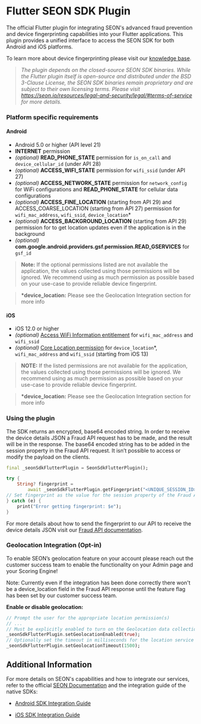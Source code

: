 # Flutter SEON SDK Plugin

The official Flutter plugin for integrating SEON's advanced fraud prevention and device fingerprinting capabilities into your Flutter applications. This plugin provides a unified interface to access the SEON SDK for both Android and iOS platforms.

To learn more about device fingerprinting please visit our [knowledge base](https://seon.io/resources/device-fingerprinting/).

>_The plugin depends on the closed-source SEON SDK binaries. While the Flutter plugin itself is open-source and distributed under the BSD 3-Clause License, the SEON SDK binaries remain proprietary and are subject to their own licensing terms. Please visit https://seon.io/resources/legal-and-security/legal/#terms-of-service for more details._

### Platform specific requirements
#### Android
- Android 5.0 or higher (API level 21)
- **INTERNET** permission
- _(optional)_ **READ_PHONE_STATE** permission for `is_on_call` and `device_cellular_id` (under API 28)
- _(optional)_ **ACCESS_WIFI_STATE** permission for `wifi_ssid` (under API 27)
- _(optional)_ **ACCESS_NETWORK_STATE** permission for `network_config` for WiFi configurations and **READ_PHONE_STATE** for cellular data configurations
- _(optional)_ **ACCESS_FINE_LOCATION** (starting from API 29) and ACCESS_COARSE_LOCATION (starting from API 27) permission for `wifi_mac_address`, `wifi_ssid`, `device_location`*
- _(optional)_ **ACCESS_BACKGROUND_LOCATION** (starting from API 29) permission for to get location updates even if the application is in the background
- _(optional)_ **com.google.android.providers.gsf.permission.READ_GSERVICES** for `gsf_id`

> __Note:__ If the optional permissions listed are not available the application, the values collected using those permissions will be ignored. We recommend using as much permission as possible based on your use-case to provide reliable device fingerprint.

> __*device_location:__ Please see the Geolocation Integration section for more info
#### iOS
- iOS 12.0 or higher
- _(optional)_ [Access WiFi Information entitlement](https://developer.apple.com/documentation/bundleresources/entitlements/com_apple_developer_networking_wifi-info) for `wifi_mac_address` and `wifi_ssid`
- _(optional)_ [Core Location permission](https://developer.apple.com/documentation/corelocation/) for `device_location`*, `wifi_mac_address` and `wifi_ssid` (starting from iOS 13)

> __NOTE:__ If the listed permissions are not available for the application, the values collected using those permissions will be ignored. We recommend using as much permission as possible based on your use-case to provide reliable device fingerprint.

> __*device_location:__ Please see the Geolocation Integration section for more info
### Using the plugin

The SDK returns an encrypted, base64 encoded string. In order to receive the device details JSON a Fraud API request has to be made, and the result will be in the response.
The base64 encoded string has to be added in the session property in the Fraud API request. It isn’t possible to access or modify the payload on the clients.

```dart
final _seonSdkFlutterPlugin = SeonSdkFlutterPlugin();

try {
    String? fingerprint =
        await _seonSdkFlutterPlugin.getFingerprint("<UNIQUE_SESSION_ID>");
// Set fingerprint as the value for the session property of the Fraud API request.
} catch (e) {
    print("Error getting fingerprint: $e");
}
```


For more details about how to send the fingerprint to our API to receive the device details JSON visit our [Fraud API documentation](https://docs.seon.io/api-reference/fraud-api#ios-sdk).
### Geolocation Integration (Opt-in)

To enable SEON’s geolocation feature on your account please reach out the customer success team to enable the functionality on your Admin page and your Scoring Engine!

Note: Currently even if the integration has been done correctly there won't be a device_location field in the Fraud API response until the feature flag has been set by our customer success team.

**Enable or disable geolocation:**

```dart
// Prompt the user for the appropriate location permission(s)
// ...
// Must be explicitly enabled to turn on the Geolocation data collection
_seonSdkFlutterPlugin.setGeolocationEnabled(true);
// Optionally set the timeout in milliseconds for the location service
_seonSdkFlutterPlugin.setGeolocationTimeout(1500);
```


## Additional Information

For more details on SEON's capabilities and how to integrate our services, refer to the official [SEON Documentation](https://docs.seon.io) and the integration guide of the native SDKs:

- [Android SDK Integration Guide ](https://github.com/seontechnologies/seon-android-sdk-public)

- [iOS SDK Integration Guide](https://github.com/seontechnologies/seon-ios-sdk-public)